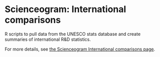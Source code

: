 # Scienceogram: International comparisons

R scripts to pull data from the UNESCO stats database and create summaries of international R&D statistics.

For more details, see [the Scienceogram International comparisons page](https://scienceogram.org/in-depth/international-comparisons/).
